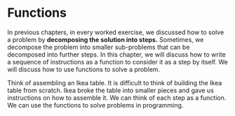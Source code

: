 # Functions

In previous chapters, in every worked exercise, we discussed how to solve a problem by **decomposing the solution into steps.** Sometimes, we decompose the problem into smaller sub-problems that can be decomposed into further steps. In this chapter, we will discuss how to write a sequence of instructions as a function to consider it as a step by itself. We will discuss how to use functions to solve a problem.

Think of assembling an Ikea table. It is difficult to think of building the Ikea table from scratch. Ikea broke the table into smaller pieces and gave us instructions on how to assemble it. We can think of each step as a function. We can use the functions to solve problems in programming.




